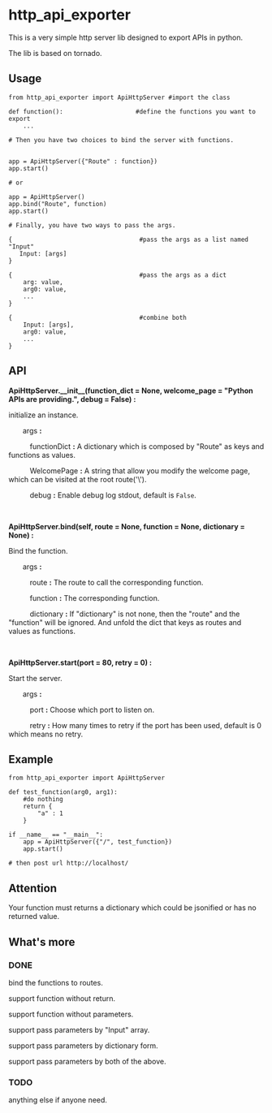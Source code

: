 # http\_api\_exporter

This is a very simple http server lib designed to export APIs in python.

The lib is based on tornado.

## Usage

```
from http_api_exporter import ApiHttpServer #import the class

def function():                    #define the functions you want to export
    ...

# Then you have two choices to bind the server with functions.


app = ApiHttpServer({"Route" : function})
app.start()

# or

app = ApiHttpServer()
app.bind("Route", function)
app.start()

# Finally, you have two ways to pass the args.

{                                   #pass the args as a list named "Input"
   Input: [args] 
}

{                                   #pass the args as a dict
    arg: value,
    arg0: value,
    ...
}

{                                   #combine both
    Input: [args],
    arg0: value,
    ...
}
```

## API

__ApiHttpServer.\_\_init\_\_(function_dict = None, welcome_page = "Python APIs are providing.", debug = False) :__

initialize an instance.
    
&emsp;&emsp;args __:__

&emsp;&emsp;&emsp;functionDict __:__ A dictionary which is composed by "Route" as keys and functions as values.

&emsp;&emsp;&emsp;WelcomePage __:__ A string that allow you modify the welcome page, which can be visited at the root route('\\').

&emsp;&emsp;&emsp;debug __:__ Enable debug log stdout, default is `False`.

<br />

__ApiHttpServer.bind(self, route = None, function = None, dictionary = None) :__

Bind the function.
    
&emsp;&emsp;args __:__

&emsp;&emsp;&emsp;route __:__ The route to call the corresponding function.

&emsp;&emsp;&emsp;function __:__ The corresponding function.

&emsp;&emsp;&emsp;dictionary __:__ If "dictionary" is not none, then the "route" and the "function" will be ignored. And unfold the dict that keys as routes and values as functions.

<br />

__ApiHttpServer.start(port = 80, retry = 0) :__

Start the server.
    
&emsp;&emsp;args __:__

&emsp;&emsp;&emsp;port __:__ Choose which port to listen on.

&emsp;&emsp;&emsp;retry __:__ How many times to retry if the port has been used, default is 0 which means no retry.

## Example

```
from http_api_exporter import ApiHttpServer

def test_function(arg0, arg1):
    #do nothing
    return {
        "a" : 1
    }

if __name__ == "__main__":
    app = ApiHttpServer({"/", test_function})
    app.start()
    
# then post url http://localhost/
```

## Attention

Your function must returns a dictionary which could be jsonified or has no returned value.

## What's more

### DONE

bind the functions to routes.

support function without return.

support function without parameters.

support pass parameters by "Input" array.

support pass parameters by dictionary form.

support pass parameters by both of the above.

### TODO

anything else if anyone need.